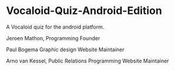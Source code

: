 Vocaloid-Quiz-Android-Edition
=============================

A Vocaloid quiz for the android platform.

Jeroen Mathon,
  Programming
  Founder

Paul Bogema
  Graphic design
  Website Maintainer

Arno van Kessel,
  Public Relations
  Programming
  Website Maintainer
